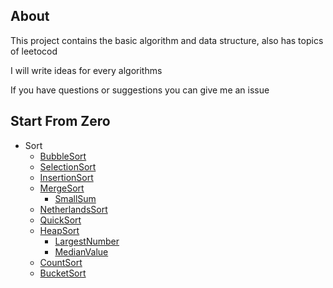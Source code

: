 ## About
This project contains the basic algorithm and data structure, also has topics of leetocod 

I will write ideas for every algorithms

If you have questions or suggestions you can give me an issue 


## Start From Zero  
- Sort
    - [BubbleSort](https://github.com/whyalwaysmea/Java-Algorithm/blob/master/sort/BubbleSort.md)    
    - [SelectionSort](https://github.com/whyalwaysmea/Java-Algorithm/blob/master/sort/SelectionSort.md)     
    - [InsertionSort](https://github.com/whyalwaysmea/Java-Algorithm/blob/master/sort/InsertionSort.md)    
    - [MergeSort](https://github.com/whyalwaysmea/Java-Algorithm/blob/master/sort/MergeSort.md)    
        - [SmallSum](https://github.com/whyalwaysmea/Java-Algorithm/blob/master/sort/SmallSum.md)     
    - [NetherlandsSort](https://github.com/whyalwaysmea/Java-Algorithm/blob/master/sort/NetherlandsSort.md)    
    - [QuickSort](https://github.com/whyalwaysmea/Java-Algorithm/blob/master/sort/QuickSort.md)   
    - [HeapSort](https://github.com/whyalwaysmea/Java-Algorithm/blob/master/sort/HeapSort.md)   
        - [LargestNumber](https://github.com/whyalwaysmea/Java-Algorithm/blob/master/sort/LargestNumber.md)   
        - [MedianValue](https://github.com/whyalwaysmea/Java-Algorithm/blob/master/sort/MedianValue.md)   
    - [CountSort](https://github.com/whyalwaysmea/Java-Algorithm/blob/master/sort/CountingSort.md)       
    - [BucketSort](https://github.com/whyalwaysmea/Java-Algorithm/blob/master/sort/BucketSort.md)       

